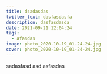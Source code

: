 ```yaml
---
title: dsadasdas
twitter_text: dasfasdasfa
description: dasfasdasda
date: 2021-09-21 12:04:24
tags:
  - afasdas
image: photo_2020-10-19_01-24-24.jpg
cover: photo_2020-10-19_01-24-24.jpg
---
```

sadasfasd asd asfasdas